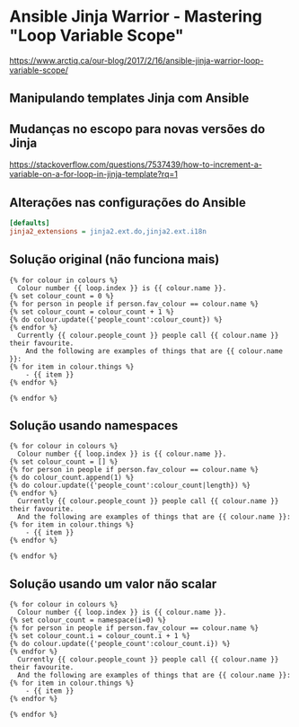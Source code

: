 # Ansible Jinja Warrior - Mastering "Loop Variable Scope"
https://www.arctiq.ca/our-blog/2017/2/16/ansible-jinja-warrior-loop-variable-scope/

## Manipulando templates Jinja com Ansible

## Mudanças no escopo para novas versões do Jinja
https://stackoverflow.com/questions/7537439/how-to-increment-a-variable-on-a-for-loop-in-jinja-template?rq=1

## Alterações nas configurações do Ansible

```ini
[defaults]
jinja2_extensions = jinja2.ext.do,jinja2.ext.i18n
```

## Solução original (não funciona mais)

```jinja
{% for colour in colours %}
  Colour number {{ loop.index }} is {{ colour.name }}.
{% set colour_count = 0 %}
{% for person in people if person.fav_colour == colour.name %}
{% set colour_count = colour_count + 1 %}
{% do colour.update({'people_count':colour_count}) %}
{% endfor %}
  Currently {{ colour.people_count }} people call {{ colour.name }} their favourite.
    And the following are examples of things that are {{ colour.name }}:
{% for item in colour.things %}
    - {{ item }}
{% endfor %}

{% endfor %}
```

## Solução usando namespaces

```jinja
{% for colour in colours %}
  Colour number {{ loop.index }} is {{ colour.name }}.
{% set colour_count = [] %}
{% for person in people if person.fav_colour == colour.name %}
{% do colour_count.append(1) %}
{% do colour.update({'people_count':colour_count|length}) %}
{% endfor %}
  Currently {{ colour.people_count }} people call {{ colour.name }} their favourite.
  And the following are examples of things that are {{ colour.name }}:
{% for item in colour.things %}
    - {{ item }}
{% endfor %}

{% endfor %}
```

## Solução usando um valor não scalar

```jinja
{% for colour in colours %}
  Colour number {{ loop.index }} is {{ colour.name }}.
{% set colour_count = namespace(i=0) %}
{% for person in people if person.fav_colour == colour.name %}
{% set colour_count.i = colour_count.i + 1 %}
{% do colour.update({'people_count':colour_count.i}) %}
{% endfor %}
  Currently {{ colour.people_count }} people call {{ colour.name }} their favourite.
  And the following are examples of things that are {{ colour.name }}:
{% for item in colour.things %}
    - {{ item }}
{% endfor %}

{% endfor %}
```
